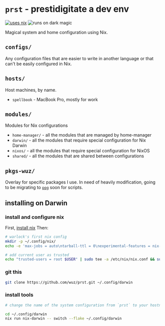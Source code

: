 # `prst` - prestidigitate a dev env

[![uses nix](https://img.shields.io/badge/uses-nix-%237EBAE4)](https://nixos.org/) ![runs on dark magic](https://img.shields.io/badge/runs%20on-dark%20magic-ff467e)

Magical system and home configuration using Nix.

## `configs/`

Any configuration files that are easier to write in another language or that
can't be easily configured in Nix.

## `hosts/`

Host machines, by name.

- `spellbook` - MacBook Pro, mostly for work

## `modules/`

Modules for Nix configurations

- `home-manager/` - all the modules that are managed by home-manager
- `darwin/` - all the modules that require special configuration for Nix Darwin
- `nixos/` - all the modules that require special configuration for NixOS
- `shared/` - all the modules that are shared between configurations

## `pkgs-wuz/`

Overlay for specific packages I use. In need of heavily modification, going to
be migrating to [`pog`](https://pog.gemologic.dev/) soon for scripts.

## installing on Darwin

### install and configure nix

First, [install nix](https://nixos.org/download#nix-install-macos)
Then:

```bash
# warlock's first nix config
mkdir -p ~/.config/nix/
echo -e 'max-jobs = auto\ntarball-ttl = 0\nexperimental-features = nix-command flakes' >>~/.config/nix/nix.conf

# add current user as trusted 
echo "trusted-users = root $USER" | sudo tee -a /etc/nix/nix.conf && sudo pkill nix-daemon
```

### git this

```bash
git clone https://github.com/wuz/prst.git ~/.config/darwin
```

### install tools

```bash
# change the name of the system configuration from `prst` to your hostname in flake.nix

cd ~/.config/darwin
nix run nix-darwin -- switch --flake ~/.config/darwin
```
